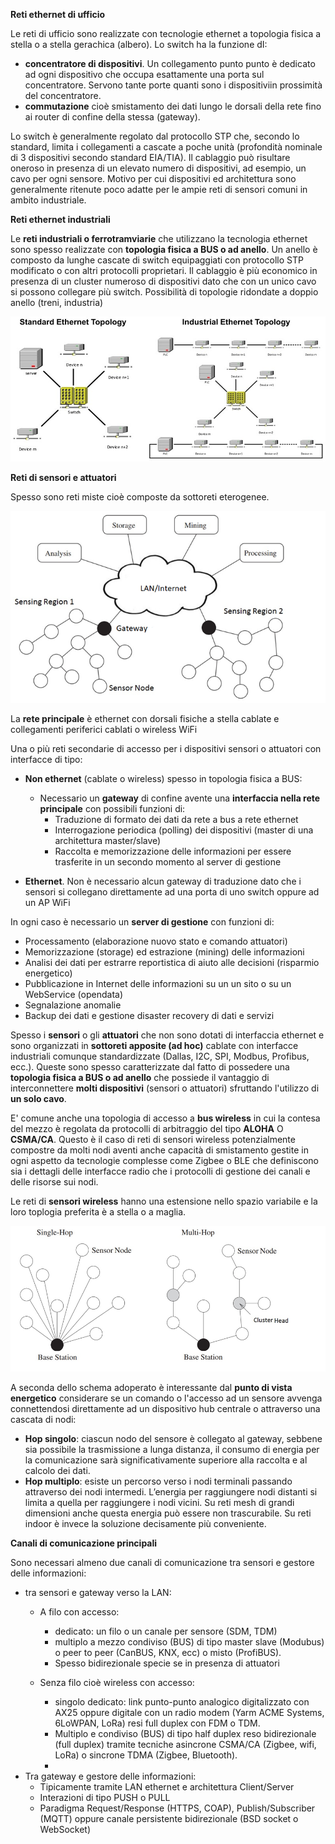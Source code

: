 **Reti ethernet di ufficio**

Le reti di ufficio sono realizzate con tecnologie ethernet a topologia fisica a stella o a stella gerachica (albero). Lo switch ha la funzione dI:
- **concentratore di dispositivi**. Un collegamento punto punto è dedicato ad ogni dispositivo che occupa esattamente una porta sul concentratore. Servono tante porte quanti sono i dispositiviin prossimità del concentratore.
- **commutazione** cioè smistamento dei dati lungo le dorsali della rete fino ai router di confine della stessa (gateway).

Lo switch è generalmente regolato dal protocollo STP che, secondo lo standard, limita i collegamenti a cascate a poche unità (profondità nominale di 3 dispositivi secondo standard EIA/TIA).
Il cablaggio può risultare oneroso in presenza di un elevato numero di dispositivi, ad esempio, un cavo per ogni sensore. Motivo per cui dispositivi ed architettura sono generalmente ritenute poco adatte per le ampie reti di sensori comuni in ambito industriale.

**Reti ethernet industriali**

Le **reti industriali o ferrotramviarie** che utilizzano la tecnologia ethernet sono spesso realizzate con **topologia fisica a BUS o ad anello**.
Un anello è composto da lunghe cascate di switch equipaggiati con protocollo STP modificato o con altri protocolli proprietari.
Il cablaggio è più economico in presenza di un cluster numeroso di dispositivi dato che con un unico cavo si possono collegare più switch.
Possibilità di topologie ridondate a doppio anello (treni, industria)

![industrialnet](industrialnet.jpg)



**Reti di sensori e attuatori**

Spesso sono reti miste cioè composte da sottoreti eterogenee.

![sensor network](sensornet1.png)

La **rete principale** è ethernet con dorsali fisiche a stella cablate e collegamenti periferici cablati o wireless WiFi

Una o più reti secondarie di accesso per i dispositivi sensori o attuatori con interfacce di tipo:
- **Non ethernet** (cablate o wireless) spesso in topologia fisica a BUS:
    - Necessario un **gateway** di confine avente una **interfaccia nella rete principale** con possibili funzioni di:
        - Traduzione di formato dei dati da rete a bus a rete ethernet
        - Interrogazione periodica (polling) dei dispositivi (master di una architettura master/slave)
        - Raccolta e memorizzazione delle informazioni per essere trasferite in un secondo momento al server di gestione

- **Ethernet**. Non è necessario alcun gateway di traduzione dato che i sensori si collegano direttamente ad una porta di uno switch oppure ad un AP WiFi
   
In ogni caso è necessario un **server di gestione** con funzioni di:
- Processamento (elaborazione nuovo stato e comando attuatori)
- Memorizzazione (storage) ed estrazione (mining) delle informazioni
- Analisi dei dati per estrarre reportistica di aiuto alle decisioni (risparmio energetico)
- Pubblicazione in Internet delle informazioni su un un sito o su un WebService (opendata)
- Segnalazione anomalie
- Backup dei dati e gestione disaster recovery di dati e servizi
     
Spesso i **sensori** o gli **attuatori** che non sono dotati di interfaccia ethernet e sono organizzati in **sottoreti apposite (ad hoc)** cablate con interfacce industriali comunque standardizzate (Dallas, I2C, SPI, Modbus, Profibus, ecc.). Queste sono spesso caratterizzate dal fatto di possedere una **topologia fisica a BUS o ad anello** che possiede il vantaggio di interconnettere **molti dispositivi** (sensori o attuatori) sfruttando l'utilizzo di **un solo cavo**. 

E' comune anche una topologia di accesso a **bus wireless** in cui la contesa del mezzo è regolata da protocolli di arbitraggio del tipo **ALOHA** O **CSMA/CA**. Questo è il caso di reti di sensori wireless potenzialmente compostre da molti nodi aventi anche capacità di smistamento gestite in ogni aspetto da tecnologie complesse come Zigbee o BLE che definiscono sia i dettagli delle interfacce radio che i protocolli di gestione dei canali e delle risorse sui nodi.

Le reti di **sensori wireless** hanno una estensione nello spazio variabile e la loro toplogia preferita è a stella o a maglia.

![hops](hops.png)

A seconda dello schema adoperato è interessante dal **punto di vista energetico** considerare se un comando o l'accesso ad un sensore avvenga connettendosi direttamente ad un dispositivo hub centrale o attraverso una cascata di nodi:
- **Hop singolo**: ciascun nodo del sensore è collegato al gateway, sebbene sia possibile la trasmissione a lunga distanza, il consumo di energia per la comunicazione sarà significativamente superiore alla raccolta e al calcolo dei dati. 
- **Hop multiplo**: esiste un percorso verso i nodi terminali passando attraverso dei nodi intermedi. L’energia per raggiungere nodi distanti si limita a quella per raggiungere i nodi vicini. Su reti mesh di grandi dimensioni anche questa energia può essere non trascurabile. Su reti indoor è invece la soluzione decisamente più conveniente.

**Canali di comunicazione principali**

Sono necessari almeno due canali di comunicazione tra sensori e gestore delle informazioni:
- tra sensori e gateway verso la LAN:
    - A filo con accesso:
        - dedicato: un filo o un canale per sensore (SDM, TDM)
        - multiplo a mezzo condiviso (BUS) di tipo master slave (Modubus) o peer to peer (CanBUS, KNX, ecc) o misto (ProfiBUS). 
        - Spesso bidirezionale specie se in presenza di attuatori
        
    - Senza filo cioè wireless con accesso:
        - singolo dedicato: link punto-punto analogico digitalizzato con AX25 oppure digitale con un radio modem (Yarm ACME Systems, 6LoWPAN, LoRa) resi full duplex con FDM o TDM.
        - Multiplo e condiviso (BUS) di tipo half duplex reso bidirezionale (full duplex) tramite tecniche asincrone CSMA/CA (Zigbee, wifi, LoRa) o sincrone TDMA (Zigbee, Bluetooth).
        - 
- Tra gateway e gestore delle informazioni:
     - Tipicamente tramite LAN ethernet e architettura Client/Server
     - Interazioni di tipo PUSH o PULL
     - Paradigma Request/Response (HTTPS, COAP), Publish/Subscriber (MQTT) oppure canale persistente bidirezionale (BSD socket o WebSocket)







    




